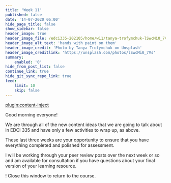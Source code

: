 ```yaml
---
title: 'Week 11'
published: false
date: '14-07-2020 06:00'
hide_page_title: false
show_sidebar: false
header_image: true
header_image_file: /edci335-202105/home/w11/tanya-trofymchuk-lSwcMi0_7Vs-unsplash.jpg
header_image_alt_text: 'hands with paint on them'
header_image_credit: 'Photo by Tanya Trofymchuk on Unsplash'
header_image_creditlink: 'https://unsplash.com/photos/lSwcMi0_7Vs'
summary:
    enabled: '0'
hide_from_post_list: false
continue_link: true
hide_git_sync_repo_link: true
feed:
    limit: 10
    skip: false
---
```


[plugin:content-inject](_week-11)

Good morning everyone!

We are through all of the new content ideas that we are going to talk about in EDCI 335 and have only a few activities to wrap up, as above.

These last three weeks are your opportunity to ensure that you have everything completed and polished for assessment.

I will be working through your peer review posts over the next week or so and am available for consultation if you have questions about your final version of your learning resource.

! Close this window to return to the course.
